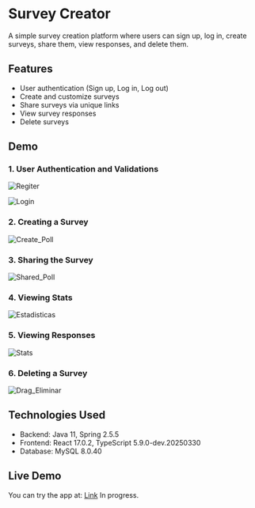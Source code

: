 # Survey Creator

A simple survey creation platform where users can sign up, log in, create surveys, share them, view responses, and delete them.

## Features

- User authentication (Sign up, Log in, Log out)
- Create and customize surveys
- Share surveys via unique links
- View survey responses
- Delete surveys

## Demo

### 1. User Authentication and Validations
<!-- Add a GIF demonstrating user registration and login -->
![Regiter](https://github.com/user-attachments/assets/78795bff-113d-4034-b3c1-81a47908ac24)

![Login](https://github.com/user-attachments/assets/99270252-1c5e-4939-902f-cb108e040dc1)


### 2. Creating a Survey
<!-- Add a GIF showing the process of creating a survey -->
![Create_Poll](https://github.com/user-attachments/assets/c3ce8976-dfce-4d00-bdb1-800016ebbc75)


### 3. Sharing the Survey
<!-- Add a GIF displaying how a user can share their survey -->
![Shared_Poll](https://github.com/user-attachments/assets/cf399542-2ff4-4414-9bc8-64c7365aac4e)

### 4. Viewing Stats
![Estadisticas](https://github.com/user-attachments/assets/04be0c41-00ef-4c67-b213-7b778c09f798)

### 5. Viewing Responses
<!-- Add a GIF that demonstrates how users can view responses -->
![Stats](https://github.com/user-attachments/assets/2c6a4c73-7373-4803-ae5b-3173d417b49b)

### 6. Deleting a Survey
<!-- Add a GIF that shows the survey deletion process -->
![Drag_Eliminar](https://github.com/user-attachments/assets/e0ccf609-7e00-4371-8b33-a2fe65290faf)


## Technologies Used

- Backend: Java 11, Spring 2.5.5
- Frontend: React 17.0.2, TypeScript 5.9.0-dev.20250330
- Database: MySQL 8.0.40

## Live Demo

You can try the app at: [Link](https://surveysfrontend.onrender.com) In progress.
